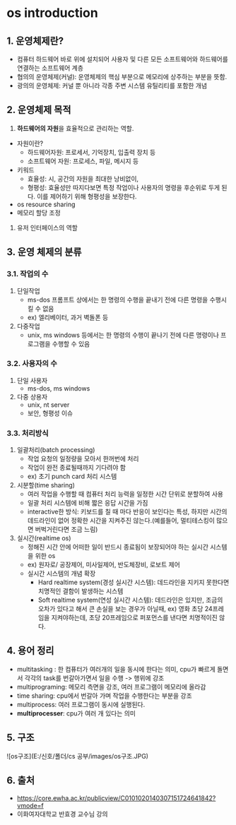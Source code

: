 # os introduction

## 1. 운영체제란?

- 컴퓨터 하드웨어 바로 위에 설치되어 사용자 및 다른 모든 소프트웨어와 하드웨어를 연결하는 소프트웨어 계층
- 협의의 운영체제(커널): 운영체제의 핵심 부분으로 메모리에 상주하는 부분을 뜻함.
- 광의의 운영체제: 커널 뿐 아니라 각종 주변 시스템 유틸리티를 포함한 개념

## 2. 운영체제 목적

1. **하드웨어의 자원**을 효율적으로 관리하는 역할.

- 자원이란? 
  - 하드웨어자원: 프로세서, 기억장치, 입출력 장치 등 
  - 소프트웨어 자원: 프로세스, 파일, 메시지 등
- 키워드
  - 효율성: 시, 공간의 자원을 최대한 낭비없이,
  - 형평성: 효율성만 따지다보면 특정 작업이나 사용자의 명령을 후순위로 두게 된다. 이를 제어하기 위해 형평성을 보장한다. 
- os resource sharing
- 메모리 할당 조정

1. 유저 인터페이스의 역할

## 3. 운영 체제의 분류

### 3.1. 작업의 수

1. 단일작업
   - ms-dos 프롬프트 상에서는 한 명령의 수행을 끝내기 전에 다른 명령을 수행시킬 수 없음
   - ex) 엘리베이터, 과거 벽돌폰 등
2. 다중작업
   - unix, ms windows 등에서는 한 명령의 수행이 끝나기 전에 다른 명령이나 프로그램을 수행할 수 있음

### 3.2. 사용자의 수

1. 단일 사용자
   - ms-dos, ms windows
2. 다중 상용자
   - unix, nt server
   - 보안, 형평성 이슈

### 3.3. 처리방식

1. 일괄처리(batch processing)
   - 작업 요청의 일정량을 모아서 한꺼번에 처리
   - 작업이 완전 종료될때까지 기다려야 함
   - ex) 초기 punch card 처리 시스템
2. 시분할(time sharing)
   - 여러 작업을 수행할 때 컴퓨터 처리 능력을 일정한 시간 단위로 분할하여 사용
   - 일괄 처리 시스템에 비해 짧은 응답 시간을 가짐
   - interactive한 방식: 키보드를 칠 때 마다 반응이 보인다는 특성, 하지만 시간의 데드라인이 없어 정확한 시간을 지켜주진 않는다.(예를들어, 멀티테스킹이 많으면 버벅거린다면 조금 느림)
3. 실시간(realtime os)
   - 정해진 시간 안에 어떠한 일이 반드시 종료됨이 보장되어야 하는 실시간 시스템을 위한 os
   - ex) 원자로/ 공장제어, 미사일제어, 반도체장비, 로보트 제어
   - 실시간 시스템의 개념 확장
     - Hard realtime system(경성 실시간 시스템): 데드라인을 지키지 못한다면 치명적인 결함이 발생하는 시스템
     - Soft realtime system(연성 실시간 시스템): 데드라인은 있지만, 조금의 오차가 있다고 해서 큰 손실을 보는 경우가 아닐때, ex) 영화 초당 24프레임을 지켜야하는데, 초당 20프레임으로 퍼포먼스를 낸다면 치명적이진 않다. 

## 4. 용어 정리

- multitasking : 한 컴퓨터가 여러개의 일을 동시에 한다는 의미, cpu가 빠르게 돌면서 각각의 task를 번갈아가면서 일을 수행 -> 행위에 강조
- multiprograming: 메모리 측면을 강조, 여러 프로그램이 메모리에 올라감
- time sharing: cpu에서 번갈아 가며 작업을 수행한다는 부분을 강조
- multiprocess:  여러 프로그램이 동시에 실행된다.
- **multiprocesser**: cpu가 여러 개 있다는 의미

## 5. 구조

![os구조](E:/신호/폴더/cs 공부/images/os구조.JPG)



## 6. 출처

- https://core.ewha.ac.kr/publicview/C0101020140307151724641842?vmode=f
- 이화여자대학교 반효경 교수님 강의